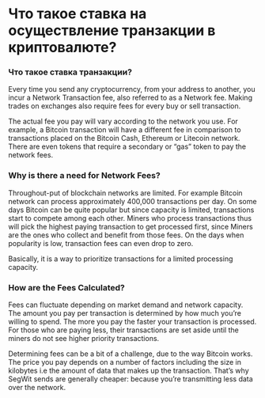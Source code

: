 # Что такое ставка на осуществление транзакции в криптовалюте?

### Что такое ставка транзакции?

Every time you send any cryptocurrency, from your address to another, you incur a Network Transaction fee, also referred to as a Network fee. Making trades on exchanges also require fees for every buy or sell transaction.

The actual fee you pay will vary according to the network you use. For example, a Bitcoin transaction will have a different fee in comparison to transactions placed on the Bitcoin Cash, Ethereum or Litecoin network. There are even tokens that require a secondary or “gas” token to pay the network fees.

### Why is there a need for Network Fees?

Throughout-put of blockchain networks are limited. For example Bitcoin network can process approximately 400,000 transactions per day. On some days Bitcoin can be quite popular but since capacity is limited, transactions start to compete among each other. Miners who process transactions thus will pick the highest paying transaction to get processed first, since Miners are the ones who collect and benefit from those fees. On the days when popularity is low, transaction fees can even drop to zero. 

Basically, it is a way to prioritize transactions for a limited processing capacity.

### How are the Fees Calculated?

Fees can fluctuate depending on market demand and network capacity. The amount you pay per transaction is determined by how much you’re willing to spend. The more you pay the faster your transaction is processed. For those who are paying less, their transactions are set aside until the miners do not see higher priority transactions.

Determining fees can be a bit of a challenge, due to the way Bitcoin works. The price you pay depends on a number of factors including the size in kilobytes i.e the amount of data that makes up the transaction. That’s why SegWit sends are generally cheaper: because you’re transmitting less data over the network.
